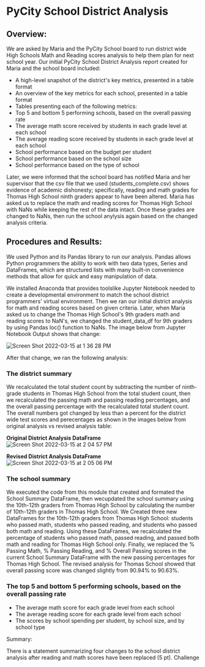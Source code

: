 # PyCity School District Analysis 

## Overview:
We are asked by Maria and the PyCity School board to run district wide High Schools Math and Reading scores analysis to help them plan for next school year.  Our initial PyCity School District Analysis report created for Maria and the school board included: 

* A high-level snapshot of the district's key metrics, presented in a table format
* An overview of the key metrics for each school, presented in a table format
* Tables presenting each of the following metrics:
* Top 5 and bottom 5 performing schools, based on the overall passing rate
* The average math score received by students in each grade level at each school
* The average reading score received by students in each grade level at each school
* School performance based on the budget per student
* School performance based on the school size 
* School performance based on the type of school

Later, we were informed that the school board has notified Maria and her supervisor that the csv file that we used (students_complete.csv) shows evidence of academic dishonesty; specifically, reading and math grades for Thomas High School ninth graders appear to have been altered. Maria has asked us to replace the math and reading scores for Thomas High School with NaNs while keeping the rest of the data intact. Once these grades are changed to NaNs, then run the school anylysis again based on the changed analysis criteria.  


## Procedures and Results:

We used Python and its Pandas library to run our analysis. Pandas allows Python programmers the ability to work with two data types, Series and DataFrames, which are structured lists with many built-in convenience methods that allow for quick and easy manipulation of data.

We installed Anaconda that provides toolslike Jupyter Notebook needed to create a developmental environment to match the school district programmers' virtual environment.  Then we ran our initial district analysis for math and reading scores based on given criteria.  Later, when Maria asked us to change the Thomas High School's 9th graders math and reading scores to NaN's, we changed the student_data_df for 9th graders by using Pandas loc() function to NaNs. The image below from Jupyter Notebook Output shows that change:

![Screen Shot 2022-03-15 at 1 36 28 PM](https://user-images.githubusercontent.com/98566486/158438008-ead48bbf-1cee-4db9-a2f0-20acb5f5b6c0.png)

After that change, we ran the following analysis:

### The district summary

 We recalculated the total student count by subtracting the number of ninth-grade students in Thomas High School from the total student count, then we recalculated the passing math and passing reading percentages, and the overall passing percentage with the recalculated total student count. The overall numbers got changed by less than a percent for the district wide test scores and perecentages as shown in the images below from original analysis vs revised analysis table:
 
  __Original District Analysis DataFrame__
 ![Screen Shot 2022-03-15 at 2 04 57 PM](https://user-images.githubusercontent.com/98566486/158443151-f08ba6f4-714c-4050-b07a-399cb7f0a71e.png)

 
  __Revised District Analysis DataFrame__
![Screen Shot 2022-03-15 at 2 05 06 PM](https://user-images.githubusercontent.com/98566486/158443219-2da690fa-c354-4723-b256-313e52c83ca6.png)
 

### The school summary
We executed the code from this module that created and formated the School Summary DataFrame, then wecupdated the school summary using the 10th-12th graders from Thomas High School by calculating the number of 10th-12th graders in Thomas High School. We Created three new DataFrames for the 10th-12th graders from Thomas High School: students who passed math, students who passed reading, and students who passed both math and reading.
Using these DataFrames, we recalculated the percentage of students who passed math, passed reading, and passed both math and reading for Thomas High School only.
Finally, we replaced the % Passing Math, % Passing Reading, and % Overall Passing scores in the current School Summary DataFrame with the new passing percentages for Thomas High School.
The revised analysis for Thomas School showed that overall passing score was changed slightly from 90.94% to 90.63%.  

### The top 5 and bottom 5 performing schools, based on the overall passing rate

* The average math score for each grade level from each school
* The average reading score for each grade level from each school
* The scores by school spending per student, by school size, and by school type





Summary:

There is a statement summarizing four changes to the school district analysis after reading and math scores have been replaced (5 pt).
Challenge
